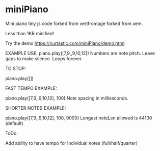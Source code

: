 # miniPiano
Mini piano tiny js code forked from vertfromage forked from xem.

Less than 1KB minified!

Try the demo https://curtastic.com/miniPiano/demo.html

EXAMPLE USE:
piano.play([7,9,,9,10,12])
Numbers are note pitch.
Leave gaps to make silence.
Loops forever.

TO STOP:

piano.play([])

FAST TEMPO EXAMPLE:

piano.play([7,9,,9,10,12], 100)
Note spacing in milliseconds.

SHORTER NOTES EXAMPLE:

piano.play([7,9,,9,10,12], 100, 9000)
Longest noteLen allowed is 44100 (default)

ToDo:

Add ability to have tempo for individual notes (full/half/quarter)


